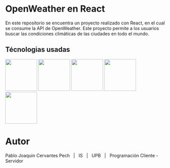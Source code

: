 # OpenWeather en React
En este repositorio se encuentra un proyecto realizado con React, en el cual se consume la API de OpenWeather. Este proyecto permite a los usuarios buscar las condiciones climáticas de las ciudades en todo el mundo.

## Técnologias usadas
<div>
    <img src="https://upload.wikimedia.org/wikipedia/commons/thumb/a/a7/React-icon.svg/2300px-React-icon.svg.png" height="100px">
    <img src="https://upload.wikimedia.org/wikipedia/commons/6/6a/JavaScript-logo.png" height="100px">
    <img src="https://www.w3.org/html/logo/downloads/HTML5_Badge_512.png" height="100px">
    <img src="https://cdn.icon-icons.com/icons2/1826/PNG/512/4202020css3htmllogosocialsocialmedia-115668_115633.png" height="100px">
    <img src="https://upload.wikimedia.org/wikipedia/commons/thumb/b/b2/Bootstrap_logo.svg/2560px-Bootstrap_logo.svg.png" height="100px">
</div>

# Autor
Pablo Joaquin Cervantes Pech &nbsp; | &nbsp; IS &nbsp; | &nbsp; UPB &nbsp; | &nbsp; Programación Cliente - Servidor

